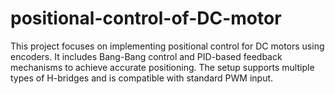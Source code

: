 # positional-control-of-DC-motor
This project focuses on implementing positional control for DC motors using encoders. It includes Bang-Bang control and PID-based feedback mechanisms to achieve accurate positioning. The setup supports multiple types of H-bridges and is compatible with standard PWM input.
